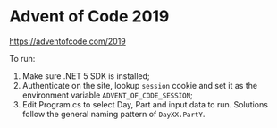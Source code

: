 # Advent of Code 2019

https://adventofcode.com/2019

To run: 
1. Make sure .NET 5 SDK is installed;
2. Authenticate on the site, lookup `session` cookie and set it as the environment variable `ADVENT_OF_CODE_SESSION`;
3. Edit Program.cs to select Day, Part and input data to run. Solutions follow the general naming pattern of `DayXX.PartY`.
